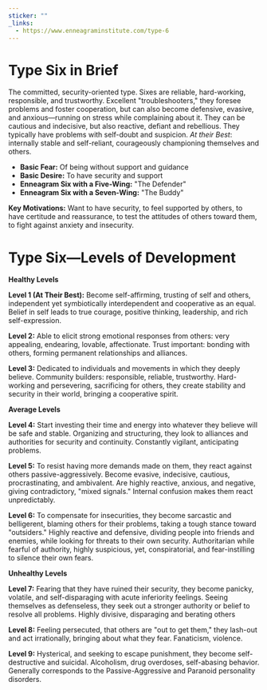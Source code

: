 ```yaml
---
sticker: ""
_links:
  - https://www.enneagraminstitute.com/type-6
---
```

# Type Six in Brief

The committed, security-oriented type. Sixes are reliable, hard-working, responsible, and trustworthy. Excellent "troubleshooters," they foresee problems and foster cooperation, but can also become defensive, evasive, and anxious—running on stress while complaining about it. They can be cautious and indecisive, but also reactive, defiant and rebellious. They typically have problems with self-doubt and suspicion. _At their Best_: internally stable and self-reliant, courageously championing themselves and others.

- **Basic Fear:** Of being without support and guidance
- **Basic Desire:** To have security and support
- **Enneagram Six with a Five-Wing:** "The Defender"
- **Enneagram Six with a Seven-Wing:** "The Buddy"
    

**Key Motivations:** Want to have security, to feel supported by others, to have certitude and reassurance, to test the attitudes of others toward them, to fight against anxiety and insecurity.

# Type Six—Levels of Development

**Healthy Levels**

**Level 1 (At Their Best):** Become self-affirming, trusting of self and others, independent yet symbiotically interdependent and cooperative as an equal. Belief in self leads to true courage, positive thinking, leadership, and rich self-expression.

**Level 2:** Able to elicit strong emotional responses from others: very appealing, endearing, lovable, affectionate. Trust important: bonding with others, forming permanent relationships and alliances.

**Level 3:** Dedicated to individuals and movements in which they deeply believe. Community builders: responsible, reliable, trustworthy. Hard-working and persevering, sacrificing for others, they create stability and security in their world, bringing a cooperative spirit.

**Average Levels**

**Level 4:** Start investing their time and energy into whatever they believe will be safe and stable. Organizing and structuring, they look to alliances and authorities for security and continuity. Constantly vigilant, anticipating problems.

**Level 5:** To resist having more demands made on them, they react against others passive-aggressively. Become evasive, indecisive, cautious, procrastinating, and ambivalent. Are highly reactive, anxious, and negative, giving contradictory, "mixed signals." Internal confusion makes them react unpredictably.

**Level 6:** To compensate for insecurities, they become sarcastic and belligerent, blaming others for their problems, taking a tough stance toward "outsiders." Highly reactive and defensive, dividing people into friends and enemies, while looking for threats to their own security. Authoritarian while fearful of authority, highly suspicious, yet, conspiratorial, and fear-instilling to silence their own fears.

**Unhealthy Levels**

**Level 7:** Fearing that they have ruined their security, they become panicky, volatile, and self-disparaging with acute inferiority feelings. Seeing themselves as defenseless, they seek out a stronger authority or belief to resolve all problems. Highly divisive, disparaging and berating others

**Level 8:** Feeling persecuted, that others are "out to get them," they lash-out and act irrationally, bringing about what they fear. Fanaticism, violence.

**Level 9:** Hysterical, and seeking to escape punishment, they become self-destructive and suicidal. Alcoholism, drug overdoses, self-abasing behavior. Generally corresponds to the Passive-Aggressive and Paranoid personality disorders.